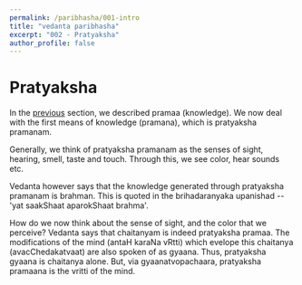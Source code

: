 ```yaml
---
permalink: /paribhasha/001-intro
title: "vedanta paribhasha"
excerpt: "002 - Pratyaksha"
author_profile: false
---
```


# Pratyaksha

In the [previous](001-intro) section, we described pramaa (knowledge). 
We now deal with the first means of knowledge (pramana), 
which is pratyaksha pramanam.

Generally, we think of pratyaksha pramanam as the senses of sight, 
hearing, smell, taste and touch. Through this, we see color, hear sounds etc.

Vedanta however says that the knowledge generated through pratyaksha pramanam
is brahman. This is quoted in the brihadaranyaka upanishad -- 'yat saakShaat aparokShaat brahma'.

How do we now think about the sense of sight, and the color that we perceive?
Vedanta says that chaitanyam is indeed pratyaksha pramaa. The modifications
of the mind (antaH karaNa vRtti) which evelope this 
chaitanya (avacChedakatvaat) are also spoken of as gyaana. Thus, pratyaksha
gyaana is chaitanya alone. But, via gyaanatvopachaara, pratyaksha pramaana
is the vritti of the mind. 


